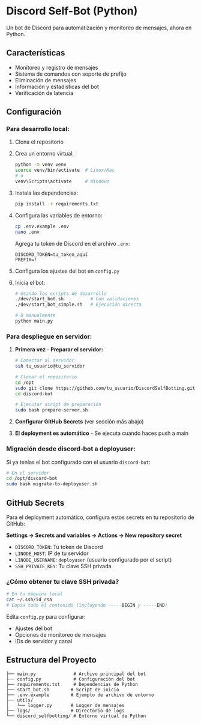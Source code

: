 # Discord Self-Bot (Python)

Un bot de Discord para automatización y monitoreo de mensajes, ahora en Python.

## Características

- Monitoreo y registro de mensajes
- Sistema de comandos con soporte de prefijo
- Eliminación de mensajes
- Información y estadísticas del bot
- Verificación de latencia

## Configuración

### Para desarrollo local:

1. Clona el repositorio
2. Crea un entorno virtual:
   ```bash
   python -m venv venv
   source venv/bin/activate  # Linux/Mac
   # o
   venv\Scripts\activate     # Windows
   ```

3. Instala las dependencias:
   ```bash
   pip install -r requirements.txt
   ```

4. Configura las variables de entorno:
   ```bash
   cp .env.example .env
   nano .env
   ```
   
   Agrega tu token de Discord en el archivo `.env`:
   ```env
   DISCORD_TOKEN=tu_token_aqui
   PREFIX=!
   ```

5. Configura los ajustes del bot en `config.py`

6. Inicia el bot:
   ```bash
   # Usando los scripts de desarrollo
   ./dev/start_bot.sh          # Con validaciones
   ./dev/start_bot_simple.sh   # Ejecución directa
   
   # O manualmente
   python main.py
   ```

### Para despliegue en servidor:

1. **Primera vez - Preparar el servidor:**
   ```bash
   # Conectar al servidor
   ssh tu_usuario@tu_servidor
   
   # Clonar el repositorio
   cd /opt
   sudo git clone https://github.com/tu_usuario/DiscordSelfBotting.git discord-bot
   cd discord-bot
   
   # Ejecutar script de preparación
   sudo bash prepare-server.sh
   ```

2. **Configurar GitHub Secrets** (ver sección más abajo)

3. **El deployment es automático** - Se ejecuta cuando haces push a main

### Migración desde discord-bot a deployuser:

Si ya tenías el bot configurado con el usuario `discord-bot`:

```bash
# En el servidor
cd /opt/discord-bot
sudo bash migrate-to-deployuser.sh
```

## GitHub Secrets

Para el deployment automático, configura estos secrets en tu repositorio de GitHub:

**Settings → Secrets and variables → Actions → New repository secret**

- `DISCORD_TOKEN`: Tu token de Discord
- `LINODE_HOST`: IP de tu servidor  
- `LINODE_USERNAME`: `deployuser` (usuario configurado por el script)
- `SSH_PRIVATE_KEY`: Tu clave SSH privada

### ¿Cómo obtener tu clave SSH privada?

```bash
# En tu máquina local
cat ~/.ssh/id_rsa
# Copia todo el contenido (incluyendo -----BEGIN y -----END)
```

Edita `config.py` para configurar:
- Ajustes del bot
- Opciones de monitoreo de mensajes
- IDs de servidor y canal

## Estructura del Proyecto

```
├── main.py              # Archivo principal del bot
├── config.py            # Configuración del bot
├── requirements.txt     # Dependencias de Python
├── start_bot.sh        # Script de inicio
├── .env.example        # Ejemplo de archivo de entorno
├── utils/
│   └── logger.py       # Logger de mensajes
├── logs/               # Directorio de logs
└── discord_selfbotting/ # Entorno virtual de Python
```